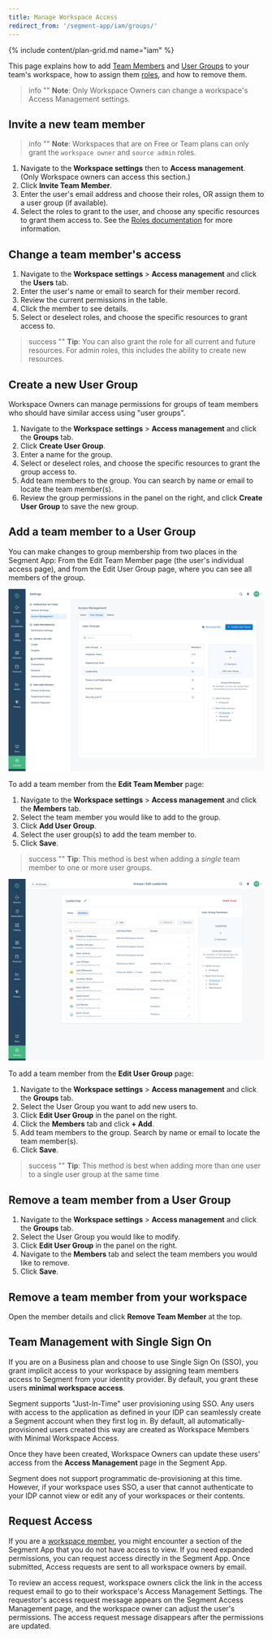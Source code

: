 ```yaml
---
title: Manage Workspace Access
redirect_from: '/segment-app/iam/groups/'
---
```

{% include content/plan-grid.md name="iam" %}


This page explains how to add [Team Members](/docs/segment-app/iam/concepts/#team-members) and [User Groups](/docs/segment-app/iam/concepts/#user-groups) to your team's workspace, how to assign them [roles](/docs/segment-app/iam/roles), and how to remove them.

> info ""
> **Note**: Only Workspace Owners can change a workspace's Access Management settings.

## Invite a new team member

> info ""
> **Note**: Workspaces that are on Free or Team plans can only grant the `workspace owner` and `source admin` roles.

1. Navigate to the **Workspace settings** then to **Access management**. (Only Workspace owners can access this section.)
2. Click **Invite Team Member**.
3. Enter the user's email address and choose their roles, OR assign them to a user group (if available).
4. Select the roles to grant to the user, and choose any specific resources to grant them access to. See the [Roles documentation](/docs/segment-app/iam/roles/) for more information.

## Change a team member's access

1. Navigate to the **Workspace settings** > **Access management** and click the **Users** tab.
2. Enter the user's name or email to search for their member record.
2. Review the current permissions in the table.
3. Click the member to see details.
4. Select or deselect roles, and choose the specific resources to grant access to.

> success ""
> **Tip**: You can also grant the role for all current and future resources. For admin roles, this includes the ability to create new resources.

## Create a new User Group

Workspace Owners can manage permissions for groups of team members who should have similar access using "user groups".

1. Navigate to the **Workspace settings** > **Access management** and click the **Groups** tab.
2. Click **Create User Group**.
3. Enter a name for the group.
4. Select or deselect roles, and choose the specific resources to grant the group access to.
5. Add team members to the group.
   You can search by name or email to locate the team member(s).
6. Review the group permissions in the panel on the right, and click **Create User Group** to save the new group.

## Add a team member to a User Group

You can make changes to group membership from two places in the Segment App: From the Edit Team Member page (the user's individual access page), and from the Edit User Group page, where you can see all members of the group.

![](images/user-group-overview.png)

To add a team member from the **Edit Team Member** page:
1. Navigate to the **Workspace settings** > **Access management** and click the **Members** tab.
2. Select the team member you would like to add to the group.
3. Click **Add User Group**.
4. Select the user group(s) to add the team member to.
5. Click **Save**.

> success ""
> **Tip**: This method is best when adding a *single* team member to one or more user groups.

![](images/user-group-members.png)

To add a team member from the **Edit User Group** page:
1. Navigate to the **Workspace settings** > **Access management** and click the **Groups** tab.
2. Select the User Group you want to add new users to.
3. Click **Edit User Group** in the panel on the right.
4. Click the **Members** tab and click **+ Add**.
5. Add team members to the group. Search by name or email to locate the team member(s).
6. Click **Save**.

> success ""
> **Tip**: This method is best when adding more than one user to a single user group at the same time

## Remove a team member from a User Group

1. Navigate to the **Workspace settings** > **Access management** and click the **Groups** tab.
2. Select the User Group you would like to modify.
3. Click **Edit User Group** in the panel on the right.
4. Navigate to the **Members** tab and select the team members you would like to remove.
5. Click **Save**.

## Remove a team member from your workspace

Open the member details and click **Remove Team Member** at the top.

## Team Management with Single Sign On

If you are on a Business plan and choose to use Single Sign On (SSO), you grant implicit access to your workspace by assigning team members access to Segment from your identity provider. By default, you grant these users **minimal workspace access**.

Segment supports "Just-In-Time" user provisioning using SSO. Any users with access to the application as defined in your IDP can seamlessly create a Segment account when they first log in. By default, all automatically-provisioned users created this way are created as Workspace Members with Minimal Workspace Access.

Once they have been created, Workspace Owners can update these users' access from the **Access Management** page in the Segment App.

Segment does not support programmatic de-provisioning at this time. However, if your workspace uses SSO, a user that cannot authenticate to your IDP cannot view or edit any of your workspaces or their contents.

## Request Access

If you are a [workspace member](/docs/segment-app/iam/roles), you might encounter a section of the Segment App that you do not have access to view. If you need expanded permissions, you can request access directly in the Segment App. Once submitted, Access requests are sent to all workspace owners by email.

To review an access request, workspace owners click the link in the access request email to go to their workspace's Access Management Settings. The requestor's access request message appears on the Segment Access Management page, and the workspace owner can adjust the user's permissions. The access request message disappears after the permissions are updated.

